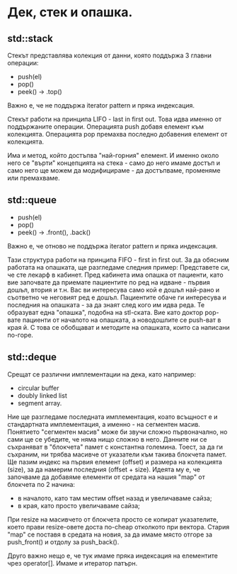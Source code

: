# Дек, стек и опашка.

## std::stack
Стекът представлява колекция от данни, която поддържа 3 главни операции:

* push(el)
* pop()
* peek() -> .top()

Важно е, че не поддържа iterator pattern и пряка индексация.

Стекът работи на принципа LIFO - last in first out. Това идва именно от поддържаните операции. Операцията push добавя елемент към колекцията. Операцията pop премахва последно добавения елемент от колекцията.

Има и метод, който достъпва "най-горния" елемент. И именно около него се "върти" концепцията на стека - само до него имаме достъп и само него ще можем да модифицираме - да достъпваме, променяме или премахваме.


## std::queue

* push(el)
* pop()
* peek() -> .front(), .back()

Важно е, че отново не поддържа iterator pattern и пряка индексация.

Тази структура работи на принципа FIFO - first in first out. За да обясним работата на опашката, ще разгледаме следния пример: Представете си, че сте лекарф в кабинет. Пред кабинета има опашка от пациенти, като вие започвате да приемате пациентите по ред на идване - първия дошъл, втория и т.н. Вас ви интересува само кой е дошъл най-рано и съответно че неговият ред е дошъл. Пациентите обаче ги интересува и последния на опашката - за да знаят след кого им идва реда. Те образуват една "опашка", подобна на stl-ската. Вие като доктор pop-вате пациенти от началото на опашката, а новодошлите се push-ват в края й. С това се обобщават и методите на опашката, които са написани по-горе.

## std::deque
Срещат се различни имплементации на дека, като например:
* circular buffer
* doubly linked list
* segment array.

Ние ще разгледаме последната имплементация, коато всъщност е и стандартната имплементация, а именно - на сегментен масив. Понятието "сегментен масив" може би звучи сложно първоначално, но сами ще се убедите, че няма нищо сложно в него. Данните ни се съхраняват в "блокчета" памет с константна големина. Тоест, за да ги съхраним, ни трябва масивче от указатели към такива блокчета памет. Ще пазим индекс на първия елемент (offset) и размера на колекцията (size), за да намерим последния (offset + size). Идеята му е, че започваме да добавяме елементи от средата на нашия "map" от блокчета по 2 начина:
* в началото, като там местим offset назад и увеличаваме сайза;
* в края, като просто увеличаваме сайза;

При resize на масивчето от блокчета просто се копират указателите, което прави resize-овете доста по-cheap отколкото при вектора. Стария "map" се поставя в средата на новия, за да имаме място отгоре за push_front() и отдолу за push_back().

Друго важно нещо е, че тук имаме пряка индексация на елементите чрез operator[]. Имаме и итератор патърн.
